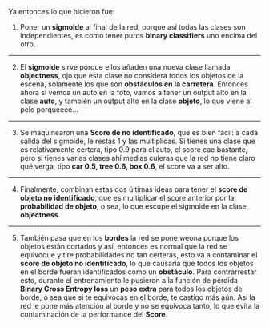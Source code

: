 Ya entonces lo que hicieron fue:

1. Poner un **sigmoide** al final de la red, porque así todas las clases son independientes, es como tener puros **binary classifiers** uno encima del otro.
---
2. El **sigmoide** sirve porque ellos añaden una nueva clase llamada **objectness**, ojo que esta clase no considera todos los objetos de la escena, solamente los que son **obstáculos en la carretera**. Entonces ahora si vemos un auto en la foto, vamos a tener un output alto en la clase **auto**, y también un output alto en la clase **objeto**, lo que viene al pelo porqueeee...
---
3. Se maquinearon una **Score de no identificado**, que es bien fácil: a cada salida del sigmoide, le restas 1 y las multiplicas. Si tienes una clase que es relativamente certera, tipo 0.9 para el auto, el score cae bastante, pero si tienes varias clases ahí medias culeras que la red no tiene claro qué verga, tipo **car 0.5, tree 0.6, box 0.6**, el score va a ser alto.
---
4. Finalmente, combinan estas dos últimas ideas para tener el **score de objeto no identificado**, que es multiplicar el score anterior por la **probabilidad de objeto**, o sea, lo que escupe el sigmoide en la clase **objectness**.
---
5. También pasa que en los **bordes** la red se pone weona porque los objetos están cortados y así, entonces es normal que la red se equivoque y tire probabilidades no tan certeras, esto va a contaminar el **score de objeto no identificado**, lo que causaría que todos los objetos en el borde fueran identificados como un **obstáculo**. Para contrarrestar esto, durante el entrenamiento le pusieron a la función de pérdida **Binary Cross Entropy loss** un **peso extra** para todos los objetos del borde, o sea que si te equivocas en el borde, te castigo más aún. Así la red le pone más atención al borde y no se equivoca tanto, lo que evita la contaminación de la performance del **Score**.